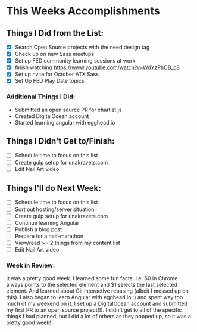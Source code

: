 # This Weeks Accomplishments

## Things I Did from the List:
- [x] Search Open Source projects with the need design tag
- [x] Check up on new Sass meetups
- [x] Set up FED community learning sessions at work
- [x] finish watching https://www.youtube.com/watch?v=WdYzPhOB_c8
- [x] Set up nvite for October ATX Sass
- [x] Set Up FED Play Date topics

### Additional Things I Did:
- Submitted an open source PR for chartist.js
- Created DigitalOcean account
- Started learning angular with egghead.io

## Things I Didn't Get to/Finish:
- [ ] Schedule time to focus on this list
- [ ] Create gulp setup for unakravets.com
- [ ] Edit Nail Art video

## Things I'll do Next Week:
- [ ] Schedule time to focus on this list
- [ ] Sort out hosting/server situation
- [ ] Create gulp setup for unakravets.com
- [ ] Continue learning Angular
- [ ] Publish a blog post
- [ ] Prepare for a half-marathon
- [ ] View/read >= 2 things from my content list
- [ ] Edit Nail Art video

### Week in Review:
It was a pretty good week. I learned some fun facts. I.e. $0 in Chrome always points to the selected element and $1 selects the last selected element. And learned about Git interactive rebasing (albeit I messed up on this). I also began to learn Angular with egghead.io :) and spent way too much of my weekend on it. I set up a DigitalOcean account and submitted my first PR to an open source project(!). I didn't get to all of the specific things I had planned, but I did a lot of others as they popped up, so it was a pretty good week!
